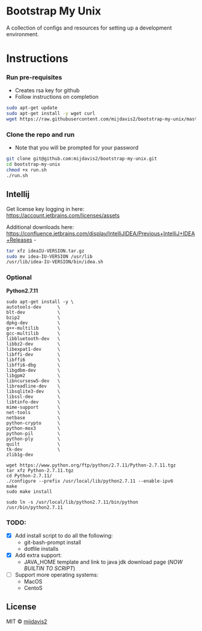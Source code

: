 # Bootstrap My Unix

A collection of configs and resources for setting up a development environment.

# Instructions

### Run pre-requisites
- Creates rsa key for github
- Follow instructions on completion

```bash
sudo apt-get update
sudo apt-get install -y wget curl
wget https://raw.githubusercontent.com/mijdavis2/bootstrap-my-unix/master/pre-run.sh | bash
```

### Clone the repo and run
- Note that you will be prompted for your password

```bash
git clone git@github.com:mijdavis2/bootstrap-my-unix.git
cd bootstrap-my-unix
chmod +x run.sh
./run.sh
```

## Intellij

Get license key logging in here: https://account.jetbrains.com/licenses/assets

Additional downloads here: https://confluence.jetbrains.com/display/IntelliJIDEA/Previous+IntelliJ+IDEA+Releases
    - 
```bash
tar xfz ideaIU-VERSION.tar.gz
sudo mv idea-IU-VERSION /usr/lib
/usr/lib/idea-IU-VERSION/bin/idea.sh
```

### Optional

**Python2.7.11**

```
sudo apt-get install -y \
autotools-dev      \
blt-dev            \
bzip2              \
dpkg-dev           \
g++-multilib       \
gcc-multilib       \
libbluetooth-dev   \
libbz2-dev         \
libexpat1-dev      \
libffi-dev         \
libffi6            \
libffi6-dbg        \
libgdbm-dev        \
libgpm2            \
libncursesw5-dev   \
libreadline-dev    \
libsqlite3-dev     \
libssl-dev         \
libtinfo-dev       \
mime-support       \
net-tools          \
netbase            \
python-crypto      \
python-mox3        \
python-pil         \
python-ply         \
quilt              \
tk-dev             \
zlib1g-dev

wget https://www.python.org/ftp/python/2.7.11/Python-2.7.11.tgz
tar xfz Python-2.7.11.tgz
cd Python-2.7.11/
./configure --prefix /usr/local/lib/python2.7.11 --enable-ipv6
make
sudo make install

sudo ln -s /usr/local/lib/python2.7.11/bin/python /usr/bin/python2.7.11
```

### TODO:

- [x] Add install script to do all the following: 
    - git-bash-prompt install
    - dotfile installs
- [x] Add extra support:
    - JAVA_HOME template and link to java jdk download page
    (_NOW BUILTIN TO SCRIPT_)
- [ ] Support more operating systems:
    - MacOS
    - CentoS

## License

MIT © [mijdavis2](http://mdavis.io)
